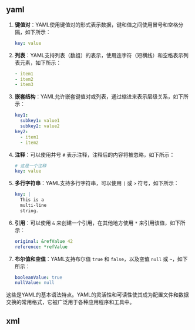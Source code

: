 ## yaml

1. **键值对**：YAML使用键值对的形式表示数据，键和值之间使用冒号和空格分隔，如下所示：

   ```yaml
   key: value
   ```

2. **列表**：YAML支持列表（数组）的表示，使用连字符（短横线）和空格表示列表元素，如下所示：

   ```yaml
   - item1
   - item2
   - item3
   ```

3. **嵌套结构**：YAML允许嵌套键值对或列表，通过缩进来表示层级关系，如下所示：

   ```yaml
   key1:
     subkey1: value1
     subkey2: value2
   key2:
     - item1
     - item2
   ```

4. **注释**：可以使用井号 `#` 表示注释，注释后的内容将被忽略，如下所示：

   ```yaml
   # 这是一个注释
   key: value
   ```

5. **多行字符串**：YAML支持多行字符串，可以使用 `|` 或 `>` 符号，如下所示：

   ```yaml
   key: |
     This is a
     multi-line
     string.
   ```

6. **引用**：可以使用 `&` 来创建一个引用，在其他地方使用 `*` 来引用该值，如下所示：

   ```yaml
   original: &refValue 42
   reference: *refValue
   ```

7. **布尔值和空值**：YAML支持布尔值 `true` 和 `false`，以及空值 `null` 或 `~`，如下所示：

   ```yaml
   booleanValue: true
   nullValue: null
   ```

这些是YAML的基本语法特点。YAML的灵活性和可读性使其成为配置文件和数据交换的常用格式，它被广泛用于各种应用程序和工具中。

## xml

